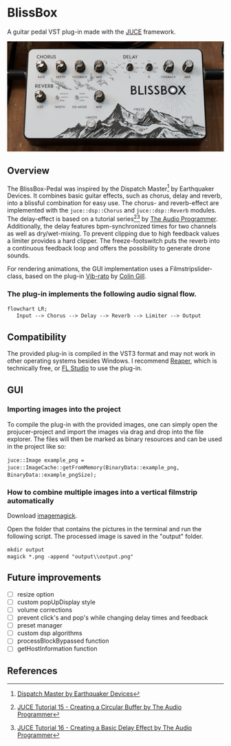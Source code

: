# BlissBox
A guitar pedal VST plug-in made with the [JUCE](https://juce.com/) framework.

<img src= "Design/Images/background.png" >

## Overview

The BlissBox-Pedal was inspired by the Dispatch Master[^1] by Earthquaker Devices. It combines basic guitar effects, such as chorus, delay and reverb, into a blissful combination for easy use.
The chorus- and reverb-effect are implemented with the `juce::dsp::Chorus` and `juce::dsp::Reverb` modules. The delay-effect is based on a tutorial series[^2][^3] by 
[The Audio Programmer](https://www.theaudioprogrammer.com/). Additionally, the delay features bpm-synchronized times for two channels as well as dry/wet-mixing. To prevent clipping due to high feedback values a limiter provides a hard clipper. The freeze-footswitch puts the reverb into a continuous feedback loop and offers the possibility to generate drone sounds.

For rendering animations, the GUI implementation uses a Filmstripslider-class, based on the plug-in 
[Vib-rato](https://github.com/ColinGill/AudioPlugIn---Vibe-rato) by [Colin Gill](https://github.com/ColinGill/).

### The plug-in implements the following audio signal flow. 

```mermaid
flowchart LR;
   Input --> Chorus --> Delay --> Reverb --> Limiter --> Output
```
## Compatibility


The provided plug-in is compiled in the VST3 format and may not work in other operating systems besides Windows. I recommend [Reaper](https://www.reaper.fm/), which is technically free, or [FL Studio](https://www.image-line.com/) to use the plug-in.

## GUI

### Importing images into the project

To compile the plug-in with the provided images, one can simply open the projucer-project and import the images via drag and drop into the file explorer. The files will then be marked as binary resources and can be used in the project like so:

`juce::Image example_png = juce::ImageCache::getFromMemory(BinaryData::example_png, BinaryData::example_pngSize);`

### How to combine multiple images into a vertical filmstrip automatically

Download [imagemagick](https://imagemagick.org/script/download.php).

Open the folder that contains the pictures in the terminal and run the following script. 
The processed image is saved in the "output" folder.

```
mkdir output
magick *.png -append "output\\output.png"
```

## Future improvements

- [ ] resize option
- [ ] custom popUpDisplay style
- [ ] volume corrections
- [ ] prevent click's and pop's while changing delay times and feedback
- [ ] preset manager
- [ ] custom dsp algorithms
- [ ] processBlockBypassed function
- [ ] getHostInformation function

## References
[^1]: [Dispatch Master by Earthquaker Devices](https://www.thomann.de/de/earthquaker_devices_dispatch_master_v3.htm)

[^2]: [JUCE Tutorial 15 - Creating a Circular Buffer by The Audio Programmer](https://www.youtube.com/watch?v=2oCb3SXBcTI)

[^3]: [JUCE Tutorial 16 - Creating a Basic Delay Effect by The Audio Programmer](https://www.youtube.com/watch?v=eA5Mhbric6Y)

